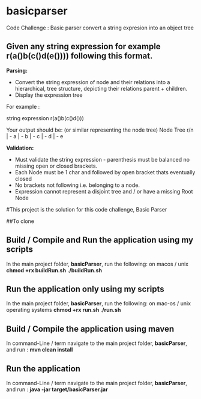 # basicparser
Code Challenge : Basic parser convert a string expresion into an object tree

## Given any string expression for example r(a()b(c()d(e()))) following this format.

**Parsing:**
* Convert the string expression of node and their relations into a hierarchical,
  tree structure, depicting their relations parent + children.
* Display the expression tree

For example :

string expression r(a()b(c()d()))

Your output should be: (or similar representing the node tree)
Node Tree
 r/n
 | - a
 | - b
     | - c
     | - d
         | - e

**Validation:**
* Must validate the string expression - parenthesis must be balanced
  no missing open or closed brackets.
* Each Node must be 1 char and followed by open bracket thats eventually closed
* No brackets not following i.e. belonging to a node.
* Expression cannot represent a disjoint tree and / or have a missing Root Node

#This project is the solution for this code challenge, Basic Parser

##To clone


## Build / Compile and Run the application using my scripts
In the main project folder, **basicParser**, run the following: on macos / unix
**chmod +rx buildRun.sh**
**./buildRun.sh**

## Run the application only using my scripts
In the main project folder, **basicParser**, run the following: on mac-os / unix operating systems
**chmod +rx run.sh**
.**/run.sh**

## Build / Compile the application using maven
In command-Line / term navigate to the main project folder, **basicParser**,
and run : **mvn clean install** 

## Run the application  
In command-Line / term navigate to the main project folder, **basicParser**,
and run : **java -jar target/basicParser.jar** 

